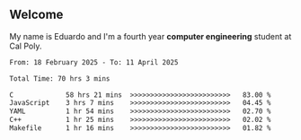 ## Welcome

 My name is Eduardo and I'm a fourth year **computer engineering** student at Cal Poly.

<!--START_SECTION:waka-->

```txt
From: 18 February 2025 - To: 11 April 2025

Total Time: 70 hrs 3 mins

C             58 hrs 21 mins  >>>>>>>>>>>>>>>>>>>>>>>>>   83.00 %
JavaScript    3 hrs 7 mins    >>>>>>>>>>>>>>>>>>>>>>>>>   04.45 %
YAML          1 hr 54 mins    >>>>>>>>>>>>>>>>>>>>>>>>>   02.70 %
C++           1 hr 25 mins    >>>>>>>>>>>>>>>>>>>>>>>>>   02.02 %
Makefile      1 hr 16 mins    >>>>>>>>>>>>>>>>>>>>>>>>>   01.82 %
```

<!--END_SECTION:waka-->

<!--
**lalog12/lalog12** is a ✨ _special_ ✨ repository because its `README.md` (this file) appears on your GitHub profile.

Here are some ideas to get you started:

- 🔭 I’m currently working on ...
- 🌱 I’m currently learning ...
- 👯 I’m looking to collaborate on ...
- 🤔 I’m looking for help with ...
- 💬 Ask me about ...
- 📫 How to reach me: ...
- 😄 Pronouns: ...
- ⚡ Fun fact: ...
-->
